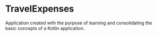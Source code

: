 # TravelExpenses
 
Application created with the purpose of learning and consolidating the basic concepts of a Kotlin application.